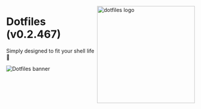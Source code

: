 <!-- markdownlint-disable MD033 MD041 -->

<img src="https://kura.pro/dotfiles/v2/images/logos/dotfiles.svg"
alt="dotfiles logo" width="261" align="right" />

<!-- markdownlint-enable MD033 MD041 -->

# Dotfiles (v0.2.467)

Simply designed to fit your shell life 🐚

![Dotfiles banner][banner]

[banner]: https://kura.pro/dotfiles/v2/images/titles/title-dotfiles.svg
